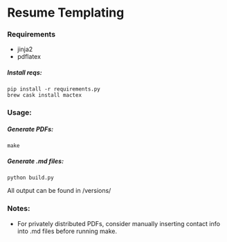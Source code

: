 # Resume Templating

### Requirements
 * jinja2
 * pdflatex

##### Install reqs:
`pip install -r requirements.py`  
`brew cask install mactex`


### Usage:

##### Generate PDFs:
`make`

##### Generate .md files:
`python build.py`

All output can be found in /versions/

### Notes:
 * For privately distributed PDFs, consider manually inserting contact info into .md files before running make.
